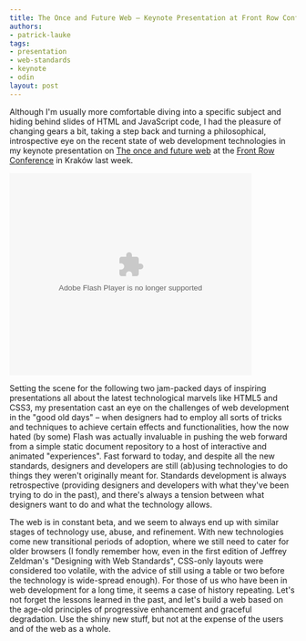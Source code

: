 ```yaml
---
title: The Once and Future Web — Keynote Presentation at Front Row Conference, Kraków, Poland 20 October 2011
authors:
- patrick-lauke
tags:
- presentation
- web-standards
- keynote
- odin
layout: post
---
```

<p>Although I&#39;m usually more comfortable diving into a specific subject and hiding behind slides of HTML and JavaScript code, I had the pleasure of changing gears a bit, taking a step back and turning a philosophical, introspective eye on the recent state of web development technologies in my keynote presentation on <a href="http://www.slideshare.net/redux/the-once-and-future-web-front-row-conference-krakow-20102011">The once and future web</a> at the <a href="http://frontrowconf.com/">Front Row Conference</a> in Kraków last week.</p>

<div style="width:425px" id="__ss_9810929"><object id="__sse9810929" width="425" height="355">
<param name="movie" value="http://static.slidesharecdn.com/swf/ssplayer2.swf?doc=frontrow20-10-2011-111020042156-phpapp01&amp;stripped_title=the-once-and-future-web-front-row-conference-krakow-20102011&amp;userName=redux" /> <param name="allowFullScreen" value="true" /> <param name="allowScriptAccess" value="never" /> <embed name="__sse9785576" src="http://static.slidesharecdn.com/swf/ssplayer2.swf?doc=frontrow20-10-2011-111020042156-phpapp01&amp;stripped_title=the-once-and-future-web-front-row-conference-krakow-20102011&amp;userName=redux" type="application/x-shockwave-flash" allowfullscreen="true" width="425" height="355" allowscriptaccess="never" />
</object>
</div>

<p>Setting the scene for the following two jam-packed days of inspiring presentations all about the latest technological marvels like HTML5 and CSS3, my presentation cast an eye on the challenges of web development in the &quot;good old days&quot; – when designers had to employ all sorts of tricks and techniques to achieve certain effects and functionalities, how the now hated (by some) Flash was actually invaluable in pushing the web forward from a simple static document repository to a host of interactive and animated &quot;experiences&quot;. Fast forward to today, and despite all the new standards, designers and developers are still (ab)using technologies to do things they weren&#39;t originally meant for. Standards development is always retrospective (providing designers and developers with what they&#39;ve been trying to do in the past), and there&#39;s always a tension between what designers want to do and what the technology allows.</p>

<p>The web is in constant beta, and we seem to always end up with similar stages of technology use, abuse, and refinement. With new technologies come new transitional periods of adoption, where we still need to cater for older browsers (I fondly remember how, even in the first edition of Jeffrey Zeldman&#39;s &quot;Designing with Web Standards&quot;, CSS-only layouts were considered too volatile, with the advice of still using a table or two before the technology is wide-spread enough). For those of us who have been in web development for a long time, it seems a case of history repeating. Let&#39;s not forget the lessons learned in the past, and let&#39;s build a web based on the age-old principles of progressive enhancement and graceful degradation. Use the shiny new stuff, but not at the expense of the users and of the web as a whole.</p>
